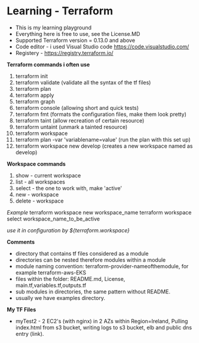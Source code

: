 # Learning - Terraform
- This is my learning playground
- Everything here is free to use, see the License.MD
- Supported Terraform version = 0.13.0 and above
- Code editor - i used Visual Studio code https://code.visualstudio.com/
- Registery - https://registry.terraform.io/

**Terraform commands i often use**
1. terraform init
2. terraform validate (validate all the syntax of the tf files)
3. terraform plan
4. terraform apply
5. terraform graph
6. terraform console (allowing short and quick tests)
7. terraform fmt (formats the configuration files, make them look pretty)
8. terraform taint (allow recreation of certain resource)
9. terraform untaint (unmark a tainted resource)
10. terraform workspace
11. terraform plan -var 'variablename=value' (run the plan with this set up)
12. terraform workspace new develop (creates a new workspace named as develop)

**Workspace commands**
1. show - current workspace
2. list - all workspaces
3. select - the one to work with, make 'active'
4. new - workspace
5. delete - workspace

*Example*
terraform workspace new workspace_name
terraform workspace select workspace_name_to_be_active

*use it in configuration by ${terraform.workspace}*


**Comments**
* directory that contains tf files considered as a module
* directories can be nested therefore modules within a module
* module naming convention: terraform-provider-nameofthemodule, for example terraform-aws-EKS
* files within the folder: README.md, License, main.tf,variables.tf,outputs.tf
* sub modules in directories, the same pattern without README. 
* usually we have examples directory. 

**My TF Files**
* myTest2 - 2 EC2's (with nginx) in 2 AZs within Region=Ireland, Pulling index.html from s3 bucket, writing logs to s3 bucket, elb and public dns entry (link).


